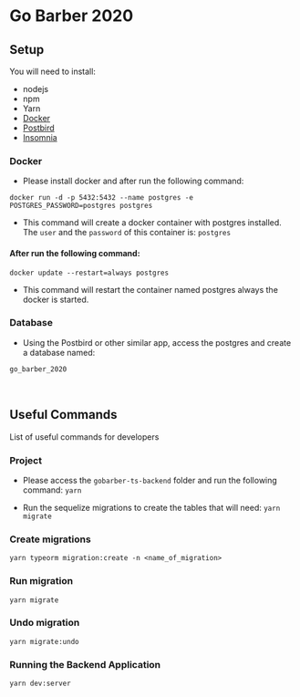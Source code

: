 # Go Barber 2020

## Setup

You will need to install:
* nodejs
* npm
* Yarn
* [Docker](https://www.docker.com/)
* [Postbird](https://www.electronjs.org/apps/postbird)
* [Insomnia](https://insomnia.rest/download/)

### Docker

- Please install docker and after run the following command:

````
docker run -d -p 5432:5432 --name postgres -e POSTGRES_PASSWORD=postgres postgres
````

- This command will create a docker container with postgres installed.
The `user` and the `password` of this container is: `postgres`


#### After run the following command:

````
docker update --restart=always postgres
````

- This command will restart the container named postgres always the docker is started.


### Database
- Using the Postbird or other similar app, access the postgres and create a database named:

````
go_barber_2020
````
&nbsp;


## Useful Commands
List of useful commands for developers

### Project

- Please access the `gobarber-ts-backend` folder and run the following command: `yarn`

- Run the sequelize migrations to create the tables that will need: `yarn migrate`


### Create migrations

````
yarn typeorm migration:create -n <name_of_migration>
````

### Run migration
````
yarn migrate
````

### Undo migration

````
yarn migrate:undo
````


### Running the Backend Application

````
yarn dev:server
````
